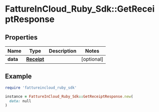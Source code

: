 # FattureInCloud_Ruby_Sdk::GetReceiptResponse

## Properties

| Name | Type | Description | Notes |
| ---- | ---- | ----------- | ----- |
| **data** | [**Receipt**](Receipt.md) |  | [optional] |

## Example

```ruby
require 'fattureincloud_ruby_sdk'

instance = FattureInCloud_Ruby_Sdk::GetReceiptResponse.new(
  data: null
)
```


